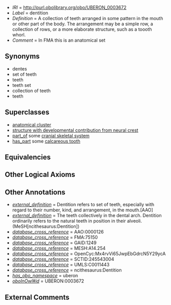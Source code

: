  * *IRI* = http://purl.obolibrary.org/obo/UBERON_0003672
 * *Label* = dentition
 * *Definition* = A collection of teeth arranged in some pattern in the mouth or other part of the body. The arrangement may be a simple row, a collection of rows, or a more elaborate structure, such as a toooth whorl.
 * *Comment* = In FMA this is an anatomical set

## Synonyms

 * dentes
 * set of teeth
 * teeth
 * teeth set
 * collection of teeth
 * teeth

## Superclasses

 * [anatomical cluster](../../UBERON/77/UBERON_0000477.md)
 * [structure with developmental contribution from neural crest](../../UBERON/14/UBERON_0010314.md)
 * [part_of](../../BFO/50/BFO_0000050.md) some [cranial skeletal system](../../UBERON/23/UBERON_0010323.md)
 * [has_part](../../BFO/51/BFO_0000051.md) some [calcareous tooth](../../UBERON/91/UBERON_0001091.md)

## Equivalencies


## Other Logical Axioms


## Other Annotations

 * *[external_definition](../../UBPROP/01/UBPROP_0000001.md)* = Dentition refers to set of teeth, especially with regard to their number, kind, and arrangement, in the mouth.[AAO]
 * *[external_definition](../../UBPROP/01/UBPROP_0000001.md)* = The teeth collectively in the dental arch. Dentition ordinarily refers to the natural teeth in position in their alveoli. (MeSH[ncithesaurus:Dentition])
 * *[database_cross_reference](../../ef/oboInOwl#hasDbXref.md)* = AAO:0000126
 * *[database_cross_reference](../../ef/oboInOwl#hasDbXref.md)* = FMA:75150
 * *[database_cross_reference](../../ef/oboInOwl#hasDbXref.md)* = GAID:1249
 * *[database_cross_reference](../../ef/oboInOwl#hasDbXref.md)* = MESH:A14.254
 * *[database_cross_reference](../../ef/oboInOwl#hasDbXref.md)* = OpenCyc:Mx4rvVi65JwpEbGdrcN5Y29ycA
 * *[database_cross_reference](../../ef/oboInOwl#hasDbXref.md)* = SCTID:245543004
 * *[database_cross_reference](../../ef/oboInOwl#hasDbXref.md)* = UMLS:C0011443
 * *[database_cross_reference](../../ef/oboInOwl#hasDbXref.md)* = ncithesaurus:Dentition
 * *[has_obo_namespace](../../ce/oboInOwl#hasOBONamespace.md)* = uberon
 * *[oboInOwl#id](../../id/oboInOwl#id.md)* = UBERON:0003672

## External Comments

